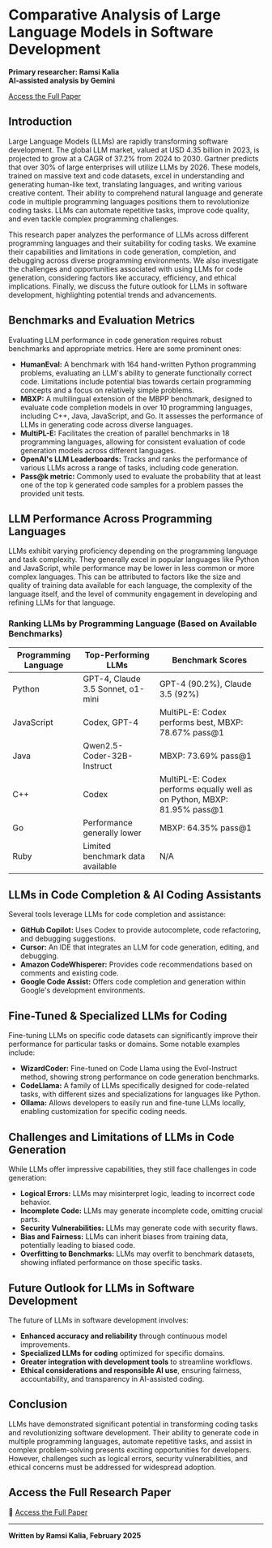 # Comparative Analysis of Large Language Models in Software Development

**Primary researcher: Ramsi Kalia**  
**AI-assisted analysis by Gemini**

[Access the Full Paper](https://www.academia.edu/128171765/Comparative_Analysis_of_Large_Language_Models_in_Software_Development_Performance_Across_Programming_Languages_and_Code_Completion_Tools)

## **Introduction**

Large Language Models (LLMs) are rapidly transforming software development. The global LLM
market, valued at USD 4.35 billion in 2023, is projected to grow at a CAGR of 37.2% from 2024
to 2030. Gartner predicts that over 30% of large enterprises will utilize LLMs by 2026. These
models, trained on massive text and code datasets, excel in understanding and generating
human-like text, translating languages, and writing various creative content. Their ability to
comprehend natural language and generate code in multiple programming languages positions
them to revolutionize coding tasks. LLMs can automate repetitive tasks, improve code quality,
and even tackle complex programming challenges.

This research paper analyzes the performance of LLMs across different programming
languages and their suitability for coding tasks. We examine their capabilities and limitations in
code generation, completion, and debugging across diverse programming environments. We
also investigate the challenges and opportunities associated with using LLMs for code
generation, considering factors like accuracy, efficiency, and ethical implications. Finally, we
discuss the future outlook for LLMs in software development, highlighting potential trends and
advancements.

## **Benchmarks and Evaluation Metrics**

Evaluating LLM performance in code generation requires robust benchmarks and appropriate
metrics. Here are some prominent ones:

- **HumanEval:** A benchmark with 164 hand-written Python programming problems, evaluating an LLM's ability to generate functionally correct code. Limitations include potential bias towards certain programming concepts and a focus on relatively simple problems.
- **MBXP:** A multilingual extension of the MBPP benchmark, designed to evaluate code completion models in over 10 programming languages, including C++, Java, JavaScript, and Go. It assesses the performance of LLMs in generating code across diverse languages.
- **MultiPL-E:** Facilitates the creation of parallel benchmarks in 18 programming languages, allowing for consistent evaluation of code generation models across different languages.
- **OpenAI's LLM Leaderboards:** Tracks and ranks the performance of various LLMs across a range of tasks, including code generation.
- **Pass@k metric:** Commonly used to evaluate the probability that at least one of the top k generated code samples for a problem passes the provided unit tests.

## **LLM Performance Across Programming Languages**

LLMs exhibit varying proficiency depending on the programming language and task complexity. They generally excel in popular languages like Python and JavaScript, while performance may be lower in less common or more complex languages. This can be attributed to factors like the size and quality of training data available for each language, the complexity of the language itself, and the level of community engagement in developing and refining LLMs for that language.

### **Ranking LLMs by Programming Language (Based on Available Benchmarks)**

| Programming Language | Top-Performing LLMs               | Benchmark Scores                                                         |
| -------------------- | --------------------------------- | ------------------------------------------------------------------------ |
| Python               | GPT-4, Claude 3.5 Sonnet, o1-mini | GPT-4 (90.2%), Claude 3.5 (92%)                                          |
| JavaScript           | Codex, GPT-4                      | MultiPL-E: Codex performs best, MBXP: 78.67% pass@1                      |
| Java                 | Qwen2.5-Coder-32B-Instruct        | MBXP: 73.69% pass@1                                                      |
| C++                  | Codex                             | MultiPL-E: Codex performs equally well as on Python, MBXP: 81.95% pass@1 |
| Go                   | Performance generally lower       | MBXP: 64.35% pass@1                                                      |
| Ruby                 | Limited benchmark data available  | N/A                                                                      |

## **LLMs in Code Completion & AI Coding Assistants**

Several tools leverage LLMs for code completion and assistance:

- **GitHub Copilot:** Uses Codex to provide autocomplete, code refactoring, and debugging suggestions.
- **Cursor:** An IDE that integrates an LLM for code generation, editing, and debugging.
- **Amazon CodeWhisperer:** Provides code recommendations based on comments and existing code.
- **Google Code Assist:** Offers code completion and generation within Google's development environments.

## **Fine-Tuned & Specialized LLMs for Coding**

Fine-tuning LLMs on specific code datasets can significantly improve their performance for particular tasks or domains. Some notable examples include:

- **WizardCoder:** Fine-tuned on Code Llama using the Evol-Instruct method, showing strong performance on code generation benchmarks.
- **CodeLlama:** A family of LLMs specifically designed for code-related tasks, with different sizes and specializations for languages like Python.
- **Ollama:** Allows developers to easily run and fine-tune LLMs locally, enabling customization for specific coding needs.

## **Challenges and Limitations of LLMs in Code Generation**

While LLMs offer impressive capabilities, they still face challenges in code generation:

- **Logical Errors:** LLMs may misinterpret logic, leading to incorrect code behavior.
- **Incomplete Code:** LLMs may generate incomplete code, omitting crucial parts.
- **Security Vulnerabilities:** LLMs may generate code with security flaws.
- **Bias and Fairness:** LLMs can inherit biases from training data, potentially leading to biased code.
- **Overfitting to Benchmarks:** LLMs may overfit to benchmark datasets, showing inflated performance on those specific tasks.

## **Future Outlook for LLMs in Software Development**

The future of LLMs in software development involves:

- **Enhanced accuracy and reliability** through continuous model improvements.
- **Specialized LLMs for coding** optimized for specific domains.
- **Greater integration with development tools** to streamline workflows.
- **Ethical considerations and responsible AI use**, ensuring fairness, accountability, and transparency in AI-assisted coding.

## **Conclusion**

LLMs have demonstrated significant potential in transforming coding tasks and revolutionizing software development. Their ability to generate code in multiple programming languages, automate repetitive tasks, and assist in complex problem-solving presents exciting opportunities for developers. However, challenges such as logical errors, security vulnerabilities, and ethical concerns must be addressed for widespread adoption.

## **Access the Full Research Paper**

📄 [Access the Full Paper](https://www.academia.edu/128171765/Comparative_Analysis_of_Large_Language_Models_in_Software_Development_Performance_Across_Programming_Languages_and_Code_Completion_Tools)

---

**Written by Ramsi Kalia, February 2025**
